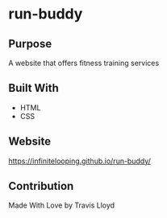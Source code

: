# run-buddy

## Purpose
A website that offers fitness training services

## Built With
* HTML
* CSS

## Website
https://infinitelooping.github.io/run-buddy/

## Contribution
Made With Love by Travis Lloyd
